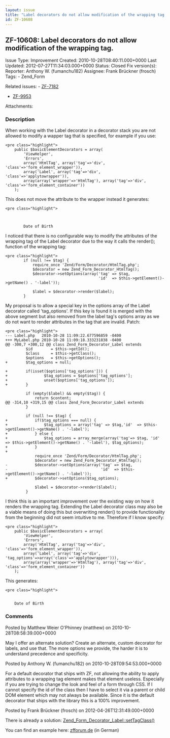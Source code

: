 ```yaml
---
layout: issue
title: "Label decorators do not allow modification of the wrapping tag."
id: ZF-10608
---
```


ZF-10608: Label decorators do not allow modification of the wrapping tag.
-------------------------------------------------------------------------

 Issue Type: Improvement Created: 2010-10-28T08:40:11.000+0000 Last Updated: 2012-07-27T11:34:03.000+0000 Status: Closed Fix version(s): 
 Reporter:  Anthony W. (fumanchu182)  Assignee:  Frank Brückner (frosch)  Tags: - Zend\_Form
 
 Related issues: - [ZF-7182](/issues/browse/ZF-7182)
- [ZF-9953](/issues/browse/ZF-9953)
 
 Attachments: 
### Description

When working with the Label decorator in a decorator stack you are not allowed to modify a wapper tag that is specified, for example if you use:

 
    <pre class="highlight">
        public $basicElementDecorators = array(
            'ViewHelper',
            'Errors',
            array('HtmlTag', array('tag'=>'div', 'class'=>'form_element_wrapper')),
            array('Label', array('tag'=>'div', 'class'=>'applytowrapper')),
            array(array('wrapper'=>'HtmlTag'), array('tag'=>'div', 'class'=>'form_element_container'))
        );


This does not move the attribute to the wrapper instead it generates:

 
    <pre class="highlight">



            Date of Birth







I noticed that there is no configurable way to modify the attributes of the wrapping tag of the Label decorator due to the way it calls the render(); function of the wrapping tag:

 
    <pre class="highlight">
            if (null !== $tag) {
                require_once 'Zend/Form/Decorator/HtmlTag.php';
                $decorator = new Zend_Form_Decorator_HtmlTag();
                $decorator->setOptions(array('tag' => $tag,
                                             'id'  => $this->getElement()->getName() . '-label'));
    
                $label = $decorator->render($label);
            }


My proposal is to allow a special key in the options array of the Label decorator called 'tag\_options'. If this key is found it is merged with the above segment but also removed from the label tag's options array as we do not want to render attributes in the tag that are invalid. Patch:

 
    <pre class="highlight">
    --- Label.php   2010-10-28 11:09:22.677596859 -0400
    +++ MyLabel.php 2010-10-28 11:09:18.333231838 -0400
    @@ -300,7 +300,12 @@ class Zend_Form_Decorator_Label extends 
             $id        = $this->getId();
             $class     = $this->getClass();
             $options   = $this->getOptions();
    +        $tag_options = null;
     
    +        if(isset($options['tag_options'])) {
    +                $tag_options = $options['tag_options'];
    +                unset($options['tag_options']);
    +        }
     
             if (empty($label) && empty($tag)) {
                 return $content;
    @@ -314,10 +319,15 @@ class Zend_Form_Decorator_Label extends 
             }
     
             if (null !== $tag) {
    +            if($tag_options === null) {
    +                $tag_options = array('tag' => $tag,'id'  => $this->getElement()->getName() . '-label');
    +            } else {
    +                $tag_options = array_merge(array('tag'=> $tag, 'id' => $this->getElement()->getName() . '-label'), $tag_options);
    +            }
    +
                 require_once 'Zend/Form/Decorator/HtmlTag.php';
                 $decorator = new Zend_Form_Decorator_HtmlTag();
    -            $decorator->setOptions(array('tag' => $tag,
    -                                         'id'  => $this->getElement()->getName() . '-label'));
    +            $decorator->setOptions($tag_options);
     
                 $label = $decorator->render($label);
             }


I think this is an important improvement over the existing way on how it renders the wrapping tag. Extending the Label decorator class may also be a viable means of doing this but overwriting render() to provide functionality from the beginning did not seem intuitive to me. Therefore if I know specify:

 
    <pre class="highlight">
        public $basicElementDecorators = array(
            'ViewHelper',
            'Errors',
            array('HtmlTag', array('tag'=>'div', 'class'=>'form_element_wrapper')),
            array('Label', array('tag'=>'div', 'tag_options'=>array('class'=>'applytowrapper'))),
            array(array('wrapper'=>'HtmlTag'), array('tag'=>'div', 'class'=>'form_element_container'))
        );


This generates:

 
    <pre class="highlight">


        Date of Birth




 

 

### Comments

Posted by Matthew Weier O'Phinney (matthew) on 2010-10-28T08:58:39.000+0000

May I offer an alternate solution? Create an alternate, custom decorator for labels, and use that. The more options we provide, the harder it is to understand precedence and specificity.

 

 

Posted by Anthony W. (fumanchu182) on 2010-10-28T09:54:53.000+0000

For a default decorator that ships with ZF, not allowing the ability to apply attributes to a wrapping tag element makes that element useless. Especially if you are trying to change the look and feel of a form through CSS. If I cannot specify the id of the class then I have to select it via a parent or child DOM element which may not always be available. Since it is the default decorator that ships with the library this is a 100% improvement.

 

 

Posted by Frank Brückner (frosch) on 2012-04-26T12:31:49.000+0000

There is already a solution: [Zend\_Form\_Decorator\_Label::setTagClass()](http://framework.zend.com/apidoc/core/db_Form_Decorator_Label.html#%5CZend_Form_Decorator_Label::setTagClass%28%29)

You can find an example here: [zfforum.de](http://www.zfforum.de/faq-howto/7813-zend_form-setzen-einer-klasse-fuer-das-umschliessende-html-element-eines-labels-1-11-4-a.html) (in German)

 

 